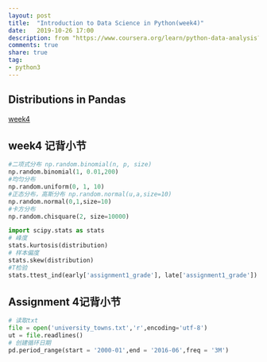 ```yaml
---
layout: post
title:  "Introduction to Data Science in Python(week4)"
date:   2019-10-26 17:00
description: from "https://www.coursera.org/learn/python-data-analysis?"
comments: true
share: true
tag:
- python3
---
```


## Distributions in Pandas
 [week4](https://github.com/leafzsy/leafzsy.github.io/blob/master/images/Introduction%20to%20Data%20Science%20in%20Python/Week_4.ipynb)

## week4 记背小节
```python
#二项式分布 np.random.binomial(n, p, size) 
np.random.binomial(1, 0.01,200) 
#均匀分布
np.random.uniform(0, 1, 10)
#正态分布，高斯分布 np.random.normal(u,a,size=10)
np.random.normal(0,1,size=10)
#卡方分布
np.random.chisquare(2, size=10000)

import scipy.stats as stats
# 峰度 
stats.kurtosis(distribution)
# 样本偏度
stats.skew(distribution)
#T检验
stats.ttest_ind(early['assignment1_grade'], late['assignment1_grade'])

```
## Assignment 4记背小节
```python
# 读取txt
file = open('university_towns.txt','r',encoding='utf-8')
ut = file.readlines()
# 创建循环日期
pd.period_range(start = '2000-01',end = '2016-06',freq = '3M')
```


